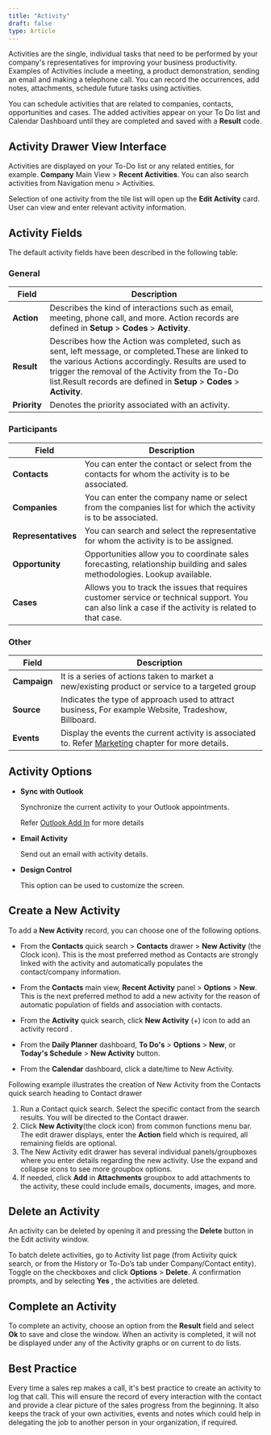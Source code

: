 ```yaml
---
title: "Activity"
draft: false
type: Article
---
```



Activities are the single, individual tasks that need to be performed by your company's representatives for improving your business productivity. Examples of Activities include a meeting, a product demonstration, sending an email and making a telephone call. You can record the occurrences, add notes, attachments, schedule future tasks using activities.

You can schedule activities that are related to companies, contacts, opportunities and cases. The added activities appear on your To Do list and Calendar Dashboard until they are completed and saved with a **Result** code.

## Activity Drawer View Interface 
Activities are displayed on your To-Do list or any related entities, for example. **Company** Main View > **Recent Activities**. You can also search activities from Navigation menu > Activities. 

Selection of one activity from the tile list will open up the **Edit Activity** card. User can view and enter relevant activity information. 

## Activity Fields 
The default activity fields have been described in the following table:
### General
|Field |Description|
|-------|--------|
|**Action**|Describes the kind of interactions such as email, meeting, phone call, and more. Action records are defined in **Setup** > **Codes** > **Activity**.| 
|**Result**|Describes how the Action was completed, such as sent, left message, or completed.These are linked to the various Actions accordingly. Results are used to trigger the removal of the Activity from the To-Do list.Result records are defined in **Setup** > **Codes** > **Activity**.
|**Priority**|Denotes the priority associated with an activity.|
### Participants
|Field |Description|
|-------|--------|
|**Contacts**|You can enter the contact or select from the contacts for whom the activity is to be associated.|
|**Companies**|You can enter the company name or select from the companies list for which the activity is to be associated.|
|**Representatives**|You can search and select the representative for whom the activity is to be assigned.|
|**Opportunity**|Opportunities allow you to coordinate sales forecasting, relationship building and sales methodologies. Lookup available.|
|**Cases**|Allows you to track the issues that requires customer service or technical support. You can also link a case if the activity is related to that case.|
### Other
|Field |Description|
|-------|--------|
|**Campaign**|It is a series of actions taken to market a new/existing product or service to a targeted group|
|**Source**|Indicates the type of approach used to attract business, For example Website, Tradeshow, Billboard.|
|**Events**|Display the events the current activity is associated to. Refer [Marketing](../contents.md) chapter for more details.|

## Activity Options
* **Sync with Outlook**

    Synchronize the current activity to your Outlook appointments.

    Refer [Outlook Add In](../Outlook-AddIn/contents) for more details

* **Email Activity**

    Send out an email with activity details.

* **Design Control**

    This option can be used to customize the screen.

## Create a New Activity
To add a **New Activity** record, you can choose one of the following options.

* From the **Contacts** quick search > **Contacts** drawer > **New Activity** (the Clock icon). This is the most preferred method as Contacts are strongly linked with the activity and automatically populates the contact/company information. 

* From the **Contacts** main view, **Recent Activity** panel > **Options** > **New**. This is the next preferred method to add a new activity for the reason of automatic population of fields and association with contacts.

* From the **Activity** quick search, click **New Activity** (+) icon to add an activity record .

* From the **Daily Planner** dashboard, **To Do's** > **Options** > **New**, or **Today's Schedule** > **New Activity** button.

* From the **Calendar** dashboard, click a date/time to New Activity.

Following example illustrates the creation of New Activity from the Contacts quick search heading to Contact drawer 
1.	Run a Contact quick search. Select the specific contact from the search results. You will be directed to the Contact drawer.
2.	Click **New Activity**(the clock icon) from common functions menu bar. The edit drawer displays, enter the **Action** field which is required, all remaining fields are optional.
3.	The New Activity edit drawer has several individual panels/groupboxes where you enter details regarding the new activity. Use the expand and collapse icons to see more groupbox options.
4.	If needed, click **Add** in **Attachments** groupbox to add attachments to the activity, these could include emails, documents, images, and more.

## Delete an Activity

An activity can be deleted by opening it and pressing the **Delete** button in the Edit activity window. 

To batch delete activities, go to Activity list page (from Activity quick search, or from the History or To-Do’s tab under Company/Contact entity). Toggle on the checkboxes and click **Options** > **Delete**. A confirmation prompts, and by selecting **Yes** , the activities are deleted.

## Complete an Activity 
To complete an activity, choose an option from the **Result** field and select **Ok** to save and close the window. When an activity is completed, it will not be displayed under any of the Activity graphs or on current to do lists.

## Best Practice 
Every time a sales rep makes a call, it's best practice to create an activity to log that call. This will ensure the record of every interaction with the contact and provide a clear picture of the sales progress from the beginning. It also keeps the track of your own activities, events and notes which could help in delegating the job to another person in your organization, if required.